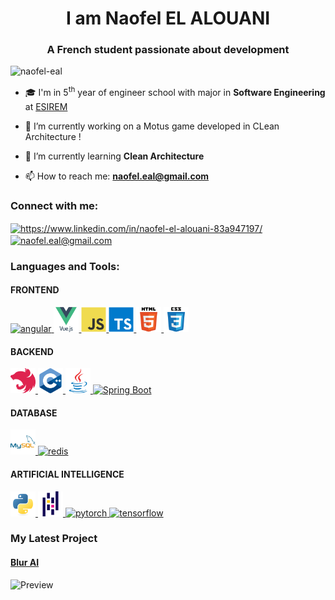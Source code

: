<h1 align="center">I am Naofel EL ALOUANI</h1>
<h3 align="center">A French student passionate about development</h3>

<p align="left"> <img src="https://komarev.com/ghpvc/?username=naofel-eal&label=Profile%20views&color=0e75b6&style=flat" alt="naofel-eal" /> </p>

- 🎓 I'm in 5<sup>th</sup> year of engineer school with major in **Software Engineering** at [ESIREM](https://esirem.u-bourgogne.fr)

- 🔭 I’m currently working on a Motus game developed in CLean Architecture !

- 🌱 I’m currently learning **Clean Architecture**

- 📫 How to reach me: **naofel.eal@gmail.com**

<h3 align="left">Connect with me:</h3>
<p align="left">
<a href="https://linkedin.com/in/https://www.linkedin.com/in/naofel-el-alouani-83a947197/" target="blank"><img align="center" src="https://raw.githubusercontent.com/rahuldkjain/github-profile-readme-generator/master/src/images/icons/Social/linked-in-alt.svg" alt="https://www.linkedin.com/in/naofel-el-alouani-83a947197/" height="30" width="40" /></a>
<a href="mailto:naofel.eal@gmail.com" target="blank"><img align="center" src="https://upload.wikimedia.org/wikipedia/commons/7/7e/Gmail_icon_%282020%29.svg" alt="naofel.eal@gmail.com" height="30" width="40" /></a>
</p>

<h3 align="left">Languages and Tools:</h3>
<p align="left"> 
  <h4>FRONTEND</h4>
	<a href="https://angular.io" target="_blank" rel="noreferrer"> <img src="https://angular.io/assets/images/logos/angular/angular.svg" alt="angular" width="40" height="40"/> </a>
	<a href="https://vuejs.org/" target="_blank" rel="noreferrer"> <img src="https://raw.githubusercontent.com/devicons/devicon/master/icons/vuejs/vuejs-original-wordmark.svg" alt="vuejs" width="40" height="40"/> </a>
	<a href="https://developer.mozilla.org/en-US/docs/Web/JavaScript" target="_blank" rel="noreferrer"> <img src="https://raw.githubusercontent.com/devicons/devicon/master/icons/javascript/javascript-original.svg" alt="javascript" width="40" height="40"/> </a>
	<a href="https://www.typescriptlang.org/" target="_blank" rel="noreferrer"> <img src="https://raw.githubusercontent.com/devicons/devicon/master/icons/typescript/typescript-original.svg" alt="typescript" width="40" height="40"/> </a>
	<a href="https://www.w3.org/html/" target="_blank" rel="noreferrer"> <img src="https://raw.githubusercontent.com/devicons/devicon/master/icons/html5/html5-original-wordmark.svg" alt="html5" width="40" height="40"/> </a>
	<a href="https://www.w3schools.com/css/" target="_blank" rel="noreferrer"> <img src="https://raw.githubusercontent.com/devicons/devicon/master/icons/css3/css3-original-wordmark.svg" alt="css3" width="40" height="40"/> </a>
	<br />
  <h4>BACKEND</h4>
  <a href="https://nestjs.com/" target="_blank" rel="noreferrer"> <img src="https://raw.githubusercontent.com/devicons/devicon/master/icons/nestjs/nestjs-plain.svg" alt="nestjs" width="40" height="40"/> </a>
	<a href="https://www.w3schools.com/cpp/" target="_blank" rel="noreferrer"> <img src="https://raw.githubusercontent.com/devicons/devicon/master/icons/cplusplus/cplusplus-original.svg" alt="cplusplus" width="40" height="40"/> </a>
	<a href="https://www.java.com" target="_blank" rel="noreferrer"> <img src="https://raw.githubusercontent.com/devicons/devicon/master/icons/java/java-original.svg" alt="java" width="40" height="40"/> </a>
	<a href="https://spring.io/projects/spring-boot" target="_blank" rel="noreferrer"> <img src="https://www.vectorlogo.zone/logos/springio/springio-ar21.svg" alt="Spring Boot" height="40" /> </a>
	<br />
  <h4>DATABASE</h4>
	<a href="https://www.mysql.com/" target="_blank" rel="noreferrer"> <img src="https://raw.githubusercontent.com/devicons/devicon/master/icons/mysql/mysql-original-wordmark.svg" alt="mysql" width="40" height="40"/> </a>
	<a href="https://www.redis.io/" target="_blank" rel="noreferrer"> <img src="https://www.vectorlogo.zone/logos/redis/redis-ar21.svg" alt="redis" height="40"/> </a>
	<br />
  <h4>ARTIFICIAL INTELLIGENCE</h4>
  <a href="https://www.python.org" target="_blank" rel="noreferrer"> <img src="https://raw.githubusercontent.com/devicons/devicon/master/icons/python/python-original.svg" alt="python" width="40" height="40"/> </a>
	<a href="https://pandas.pydata.org/" target="_blank" rel="noreferrer"> <img src="https://raw.githubusercontent.com/devicons/devicon/2ae2a900d2f041da66e950e4d48052658d850630/icons/pandas/pandas-original.svg" alt="pandas" width="40" height="40"/> </a>
	<a href="https://pytorch.org/" target="_blank" rel="noreferrer"> <img src="https://www.vectorlogo.zone/logos/pytorch/pytorch-icon.svg" alt="pytorch" width="40" height="40"/> </a>
	<a href="https://www.tensorflow.org" target="_blank" rel="noreferrer"> <img src="https://www.vectorlogo.zone/logos/tensorflow/tensorflow-icon.svg" alt="tensorflow" width="40" height="40"/> </a>
 </p>
<h3 align="left">My Latest Project</h3>

#### [Blur AI](https://github.com/Naofel-eal/Computer-vision-project)
</h4>

![Preview](https://github.com/Naofel-eal/Computer-vision-project/blob/main/resources/demo.gif)
